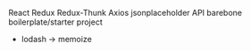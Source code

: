 React Redux Redux-Thunk Axios jsonplaceholder API barebone boilerplate/starter project

+ lodash -> memoize